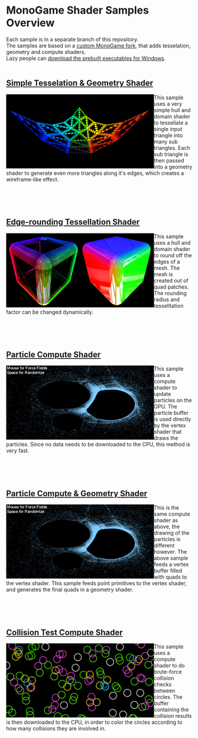 # MonoGame Shader Samples Overview

Each sample is in a separate branch of this repository.<br>
The samples are based on a [custom MonoGame fork](https://github.com/cpt-max/MonoGame/tree/compute_shader), that adds tesselation, geometry and compute shaders.<br>
Lazy people can [download the prebuilt executables for Windows](https://www.dropbox.com/s/c5h81mtgw5pnctu/Monogame%20Shader%20Samples.zip?dl=1).
<br><br>

## [Simple Tesselation & Geometry Shader](https://github.com/cpt-max/MonoGame-Shader-Samples/tree/tesselation_geometry)
[<img align="left" width="400" src="Screenshots/TesselationGeometry.jpg">](https://github.com/cpt-max/MonoGame-Shader-Samples/tree/tesselation_geometry)
This sample uses a very simple hull and domain shader to tessellate a single input triangle into many sub triangles. Each sub triangle is then passed into a geometry shader to generate even more triangles along it's edges, which creates a wireframe-like effect.

<br clear="left"/><br><br>

## [Edge-rounding Tessellation Shader](https://github.com/cpt-max/MonoGame-Shader-Samples/tree/edgerounding)
[<img align="left" width="400" src="Screenshots/EdgeRounding.jpg">](https://github.com/cpt-max/MonoGame-Shader-Samples/tree/edgerounding)
This sample uses a hull and domain shader to round off the edges of a mesh. The mesh is created out of quad patches. The rounding radius and tesselltation factor can be changed dynamically.

<br clear="left"/><br><br>

## [Particle Compute Shader](https://github.com/cpt-max/MonoGame-Shader-Samples/tree/compute_gpu_particles)
[<img align="left" width="400" src="Screenshots/ComputeParticles.jpg">](https://github.com/cpt-max/MonoGame-Shader-Samples/tree/compute_gpu_particles)

This sample uses a compute shader to update particles on the GPU. The particle buffer is used directly by the vertex shader that draws the particles. Since no data needs to be downloaded to the CPU, this method is very fast.

<br clear="left"/><br><br>

## [Particle Compute & Geometry Shader](https://github.com/cpt-max/MonoGame-Shader-Samples/tree/compute_gpu_particles_geometry)
[<img align="left" width="400" src="Screenshots/ComputeParticles.jpg">](https://github.com/cpt-max/MonoGame-Shader-Samples/tree/compute_gpu_particles_geometry)

This is the same compute shader as above, the drawing of the particles is different however. The above sample feeds a vertex buffer filled with quads to the vertex shader. This sample feeds point primitives to the vertex shader, and generates the final quads in a geometry shader.   

<br clear="left"/><br><br>

## [Collision Test Compute Shader](https://github.com/cpt-max/MonoGame-Shader-Samples/tree/compute_cpu)
[<img align="left" width="400" src="Screenshots/ComputeCircles.jpg">](https://github.com/cpt-max/MonoGame-Shader-Samples/tree/compute_cpu)
This sample uses a compute shader to do brute-force collision checks between circles. The buffer containing the collision results is then downloaded to the CPU, in order to color the circles according to how many collisions they are involved in.

<br clear="left"/><br><br>










